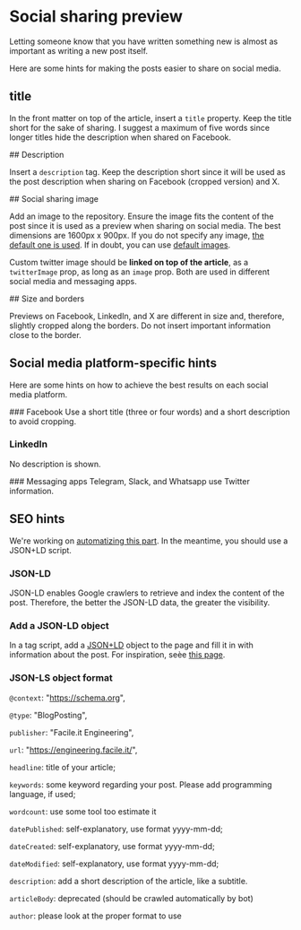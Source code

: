 # Social sharing preview

Letting someone know that you have written something new is almost as important as writing a new post itself.

Here are some hints for making the posts easier to share on social media.

## title

In the front matter on top of the article, insert a `title` property. Keep the title short for the sake of sharing. I suggest a maximum of five words since longer titles hide the description when shared on Facebook.

## Description

Insert a `description` tag. Keep the description short since it will be used as the post description when sharing on Facebook (cropped version) and X.

## Social sharing image

Add an image to the repository. Ensure the image fits the content of the post since it is used as a preview when sharing on social media. The best dimensions are 1600px x 900px. If you do not specify any image, [the default one is used](static/images/social/social-preview.png). If in doubt, you can use [default images](static/images/social/suggested/2.png).

Custom twitter image should be **linked on top of the article**, as a `twitterImage` prop, as long as an `image` prop. Both are used in different social media and messaging apps.

## Size and borders

Previews on Facebook, LinkedIn, and X are different in size and, therefore, slightly cropped along the borders. Do not insert important information close to the border.

## Social media platform-specific hints
Here are some hints on how to achieve the best results on each social media platform.

### Facebook
Use a short title (three or four words) and a short description to avoid cropping.

### LinkedIn
No description is shown.

### Messaging apps
Telegram, Slack, and Whatsapp use Twitter information.

## SEO hints

We're working on [automatizing this part](https://github.com/facile-it/facile-it.github.io/issues/73). 
In the meantime, you should use a JSON+LD script.

### JSON-LD
JSON-LD enables Google crawlers to retrieve and index the content of the post. Therefore, the better the JSON-LD data, the greater the visibility.

### Add a JSON-LD object
In a tag script, add a [JSON+LD](https://json-ld.org/) object to the page and fill it in with information about the post. For inspiration, seèe [this page](content/blog/eng/v-protetto8-9-2023.md).

### JSON-LS object format

`@context`: "https://schema.org", 

`@type`: "BlogPosting",

`publisher`: "Facile.it Engineering",

`url`: "https://engineering.facile.it/",

`headline`: title of your article;

`keywords`: some keyword regarding your post. Please add programming language, if used;

`wordcount`: use some tool too estimate it

`datePublished`: self-explanatory, use format yyyy-mm-dd;

`dateCreated`: self-explanatory, use format yyyy-mm-dd;

`dateModified`: self-explanatory, use format yyyy-mm-dd;

`description`: add a short description of the article, like a subtitle.

`articleBody`: deprecated (should be crawled automatically by bot)

`author`: please look at the proper format to use
